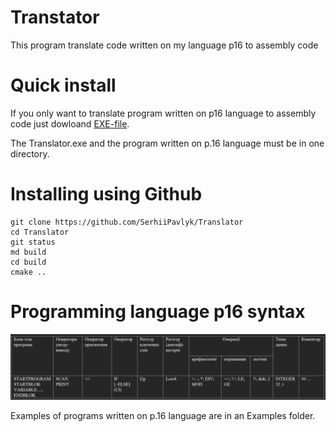 # Transtator

This program translate code written on my language p16 to assembly code

# Quick install
If you only want to translate program written on p16 language to assembly code just dowloand [EXE-file](https://github.com/SerhiiPavlyk/Translator/blob/main/Translator.exe).

The Translator.exe and the program written on p.16 language must be in one directory.

# Installing using Github
```
git clone https://github.com/SerhiiPavlyk/Translator
cd Translator
git status
md build
cd build
cmake ..
```
# Programming language p16 syntax
![](https://github.com/SerhiiPavlyk/Translator/blob/main/ReadMe/syntax.PNG?raw=true)

Examples of programs written on p.16 language are in an Examples folder.



